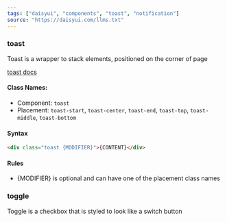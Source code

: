 ```yaml
---
tags: ["daisyui", "components", "toast", "notification"]
source: "https://daisyui.com/llms.txt"
---
```


### toast
Toast is a wrapper to stack elements, positioned on the corner of page

[toast docs](https://daisyui.com/components/toast/)

#### Class Names:
- Component: `toast`
- Placement: `toast-start`, `toast-center`, `toast-end`, `toast-top`, `toast-middle`, `toast-bottom`

#### Syntax
```html
<div class="toast {MODIFIER}">{CONTENT}</div>
```

#### Rules
- {MODIFIER} is optional and can have one of the placement class names

### toggle
Toggle is a checkbox that is styled to look like a switch button